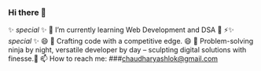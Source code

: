 ### Hi there 👋
✨ _special_ ✨
🌱 I’m currently learning Web Development and DSA 🔭
⚡✨ _special_ ✨ 😄
🚀 Crafting code with a competitive edge. 😄
🌙 Problem-solving ninja by night, versatile developer by day – sculpting digital solutions with finesse.👾
📫 How to reach me: ###chaudharyashlok@gmail.com

